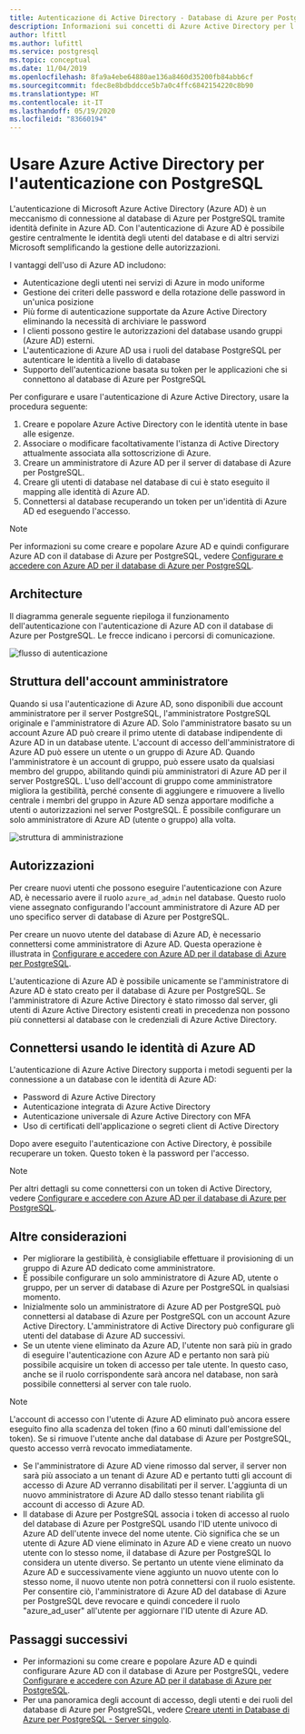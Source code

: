 ```yaml
---
title: Autenticazione di Active Directory - Database di Azure per PostgreSQL - Server singolo
description: Informazioni sui concetti di Azure Active Directory per l'autenticazione con il database di Azure per PostgreSQL - Server singolo
author: lfittl
ms.author: lufittl
ms.service: postgresql
ms.topic: conceptual
ms.date: 11/04/2019
ms.openlocfilehash: 8fa9a4ebe64880ae136a8460d35200fb84abb6cf
ms.sourcegitcommit: fdec8e8bdbddcce5b7a0c4ffc6842154220c8b90
ms.translationtype: HT
ms.contentlocale: it-IT
ms.lasthandoff: 05/19/2020
ms.locfileid: "83660194"
---
```

# <a name="use-azure-active-directory-for-authenticating-with-postgresql"></a>Usare Azure Active Directory per l'autenticazione con PostgreSQL

L'autenticazione di Microsoft Azure Active Directory (Azure AD) è un meccanismo di connessione al database di Azure per PostgreSQL tramite identità definite in Azure AD.
Con l'autenticazione di Azure AD è possibile gestire centralmente le identità degli utenti del database e di altri servizi Microsoft semplificando la gestione delle autorizzazioni.

I vantaggi dell'uso di Azure AD includono:

- Autenticazione degli utenti nei servizi di Azure in modo uniforme
- Gestione dei criteri delle password e della rotazione delle password in un'unica posizione
- Più forme di autenticazione supportate da Azure Active Directory eliminando la necessità di archiviare le password
- I clienti possono gestire le autorizzazioni del database usando gruppi (Azure AD) esterni.
- L'autenticazione di Azure AD usa i ruoli del database PostgreSQL per autenticare le identità a livello di database
- Supporto dell'autenticazione basata su token per le applicazioni che si connettono al database di Azure per PostgreSQL

Per configurare e usare l'autenticazione di Azure Active Directory, usare la procedura seguente:

1. Creare e popolare Azure Active Directory con le identità utente in base alle esigenze.
2. Associare o modificare facoltativamente l'istanza di Active Directory attualmente associata alla sottoscrizione di Azure.
3. Creare un amministratore di Azure AD per il server di database di Azure per PostgreSQL.
4. Creare gli utenti di database nel database di cui è stato eseguito il mapping alle identità di Azure AD.
5. Connettersi al database recuperando un token per un'identità di Azure AD ed eseguendo l'accesso.

> [!NOTE]
> Per informazioni su come creare e popolare Azure AD e quindi configurare Azure AD con il database di Azure per PostgreSQL, vedere [Configurare e accedere con Azure AD per il database di Azure per PostgreSQL](howto-configure-sign-in-aad-authentication.md).

## <a name="architecture"></a>Architecture

Il diagramma generale seguente riepiloga il funzionamento dell'autenticazione con l'autenticazione di Azure AD con il database di Azure per PostgreSQL. Le frecce indicano i percorsi di comunicazione.

![flusso di autenticazione][1]

## <a name="administrator-structure"></a>Struttura dell'account amministratore

Quando si usa l'autenticazione di Azure AD, sono disponibili due account amministratore per il server PostgreSQL, l'amministratore PostgreSQL originale e l'amministratore di Azure AD. Solo l'amministratore basato su un account Azure AD può creare il primo utente di database indipendente di Azure AD in un database utente. L'account di accesso dell'amministratore di Azure AD può essere un utente o un gruppo di Azure AD. Quando l'amministratore è un account di gruppo, può essere usato da qualsiasi membro del gruppo, abilitando quindi più amministratori di Azure AD per il server PostgreSQL. L'uso dell'account di gruppo come amministratore migliora la gestibilità, perché consente di aggiungere e rimuovere a livello centrale i membri del gruppo in Azure AD senza apportare modifiche a utenti o autorizzazioni nel server PostgreSQL. È possibile configurare un solo amministratore di Azure AD (utente o gruppo) alla volta.

![struttura di amministrazione][2]

## <a name="permissions"></a>Autorizzazioni

Per creare nuovi utenti che possono eseguire l'autenticazione con Azure AD, è necessario avere il ruolo `azure_ad_admin` nel database. Questo ruolo viene assegnato configurando l'account amministratore di Azure AD per uno specifico server di database di Azure per PostgreSQL.

Per creare un nuovo utente del database di Azure AD, è necessario connettersi come amministratore di Azure AD. Questa operazione è illustrata in [Configurare e accedere con Azure AD per il database di Azure per PostgreSQL](howto-configure-sign-in-aad-authentication.md).

L'autenticazione di Azure AD è possibile unicamente se l'amministratore di Azure AD è stato creato per il database di Azure per PostgreSQL. Se l'amministratore di Azure Active Directory è stato rimosso dal server, gli utenti di Azure Active Directory esistenti creati in precedenza non possono più connettersi al database con le credenziali di Azure Active Directory.

## <a name="connecting-using-azure-ad-identities"></a>Connettersi usando le identità di Azure AD

L'autenticazione di Azure Active Directory supporta i metodi seguenti per la connessione a un database con le identità di Azure AD:

- Password di Azure Active Directory
- Autenticazione integrata di Azure Active Directory
- Autenticazione universale di Azure Active Directory con MFA
- Uso di certificati dell'applicazione o segreti client di Active Directory

Dopo avere eseguito l'autenticazione con Active Directory, è possibile recuperare un token. Questo token è la password per l'accesso.

> [!NOTE]
> Per altri dettagli su come connettersi con un token di Active Directory, vedere [Configurare e accedere con Azure AD per il database di Azure per PostgreSQL](howto-configure-sign-in-aad-authentication.md).

## <a name="additional-considerations"></a>Altre considerazioni

- Per migliorare la gestibilità, è consigliabile effettuare il provisioning di un gruppo di Azure AD dedicato come amministratore.
- È possibile configurare un solo amministratore di Azure AD, utente o gruppo, per un server di database di Azure per PostgreSQL in qualsiasi momento.
- Inizialmente solo un amministratore di Azure AD per PostgreSQL può connettersi al database di Azure per PostgreSQL con un account Azure Active Directory. L'amministratore di Active Directory può configurare gli utenti del database di Azure AD successivi.
- Se un utente viene eliminato da Azure AD, l'utente non sarà più in grado di eseguire l'autenticazione con Azure AD e pertanto non sarà più possibile acquisire un token di accesso per tale utente. In questo caso, anche se il ruolo corrispondente sarà ancora nel database, non sarà possibile connettersi al server con tale ruolo.
> [!NOTE]
> L'account di accesso con l'utente di Azure AD eliminato può ancora essere eseguito fino alla scadenza del token (fino a 60 minuti dall'emissione del token).  Se si rimuove l'utente anche dal database di Azure per PostgreSQL, questo accesso verrà revocato immediatamente.
- Se l'amministratore di Azure AD viene rimosso dal server, il server non sarà più associato a un tenant di Azure AD e pertanto tutti gli account di accesso di Azure AD verranno disabilitati per il server. L'aggiunta di un nuovo amministratore di Azure AD dallo stesso tenant riabilita gli account di accesso di Azure AD.
- Il database di Azure per PostgreSQL associa i token di accesso al ruolo del database di Azure per PostgreSQL usando l'ID utente univoco di Azure AD dell'utente invece del nome utente. Ciò significa che se un utente di Azure AD viene eliminato in Azure AD e viene creato un nuovo utente con lo stesso nome, il database di Azure per PostgreSQL lo considera un utente diverso. Se pertanto un utente viene eliminato da Azure AD e successivamente viene aggiunto un nuovo utente con lo stesso nome, il nuovo utente non potrà connettersi con il ruolo esistente. Per consentire ciò, l'amministratore di Azure AD del database di Azure per PostgreSQL deve revocare e quindi concedere il ruolo "azure_ad_user" all'utente per aggiornare l'ID utente di Azure AD.

## <a name="next-steps"></a>Passaggi successivi

- Per informazioni su come creare e popolare Azure AD e quindi configurare Azure AD con il database di Azure per PostgreSQL, vedere [Configurare e accedere con Azure AD per il database di Azure per PostgreSQL](howto-configure-sign-in-aad-authentication.md).
- Per una panoramica degli account di accesso, degli utenti e dei ruoli del database di Azure per PostgreSQL, vedere [Creare utenti in Database di Azure per PostgreSQL - Server singolo](howto-create-users.md).

<!--Image references-->

[1]: ./media/concepts-aad-authentication/authentication-flow.png
[2]: ./media/concepts-aad-authentication/admin-structure.png
